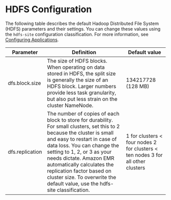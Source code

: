 # HDFS Configuration<a name="emr-hdfs-config"></a>

The following table describes the default Hadoop Distributed File System \(HDFS\) parameters and their settings\. You can change these values using the `hdfs-site` configuration classification\. For more information, see [Configuring Applications](emr-configure-apps.md)\.


| Parameter | Definition | Default value | 
| --- | --- | --- | 
| dfs\.block\.size | The size of HDFS blocks\. When operating on data stored in HDFS, the split size is generally the size of an HDFS block\. Larger numbers provide less task granularity, but also put less strain on the cluster NameNode\. | 134217728 \(128 MB\) | 
| dfs\.replication | The number of copies of each block to store for durability\. For small clusters, set this to 2 because the cluster is small and easy to restart in case of data loss\. You can change the setting to 1, 2, or 3 as your needs dictate\. Amazon EMR automatically calculates the replication factor based on cluster size\. To overwrite the default value, use the hdfs\-site classification\. |  1 for clusters < four nodes 2 for clusters < ten nodes 3 for all other clusters  | 